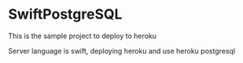 # SwiftPostgreSQL
This is the sample project to deploy to heroku

Server language is swift, deploying heroku and use heroku postgresql 
